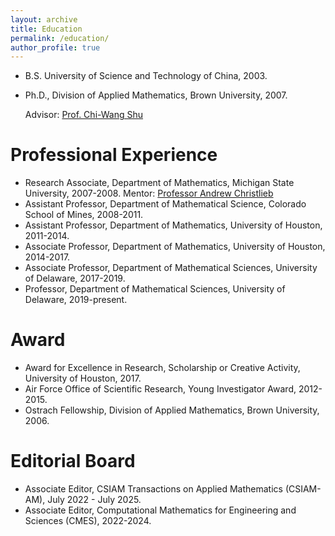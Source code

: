 ```yaml
---
layout: archive
title: Education
permalink: /education/
author_profile: true
---
```



- B.S. University of Science and Technology of China, 2003.
- Ph.D., Division of Applied Mathematics, Brown University, 2007. 

  Advisor: [Prof. Chi-Wang Shu](http://www.dam.brown.edu/people/shu/)


Professional Experience
======

- Research Associate, Department of Mathematics, Michigan State University, 2007-2008. 
  Mentor: [Professor Andrew Christlieb](http://www.the-christlieb-group.org/)
- Assistant Professor, Department of Mathematical Science, Colorado School of Mines, 2008-2011.
- Assistant Professor, Department of Mathematics, University of Houston, 2011-2014.
- Associate Professor, Department of Mathematics, University of Houston, 2014-2017.
- Associate Professor, Department of Mathematical Sciences, University of Delaware, 2017-2019.
- Professor, Department of Mathematical Sciences, University of Delaware, 2019-present.

Award
======

- Award for Excellence in Research, Scholarship or Creative Activity, University of Houston, 2017.
- Air Force Office of Scientific Research, Young Investigator Award, 2012-2015.
- Ostrach Fellowship, Division of Applied Mathematics, Brown University, 2006.

Editorial Board
======
- Associate Editor, CSIAM Transactions on Applied Mathematics (CSIAM-AM), July 2022 - July 2025.
- Associate Editor, Computational Mathematics for Engineering and Sciences (CMES), 2022-2024. 
